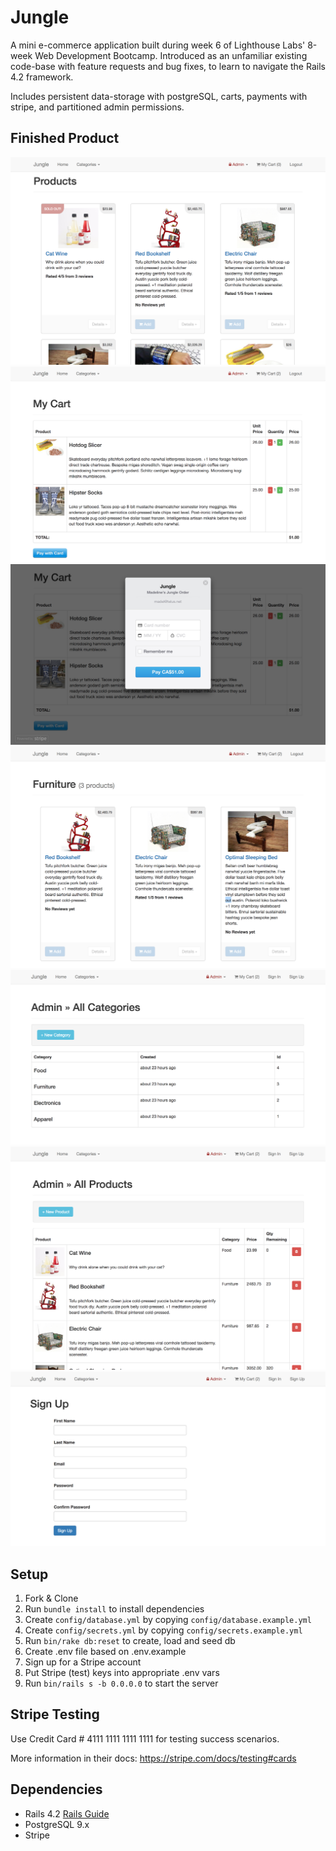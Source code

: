 
# Jungle
A mini e-commerce application built during week 6 of Lighthouse Labs' 8-week Web Development Bootcamp. Introduced as an unfamiliar existing code-base with feature requests and bug fixes, to learn to navigate the Rails 4.2 framework.

Includes persistent data-storage with postgreSQL, carts, payments with stripe, and partitioned admin permissions.

## Finished Product
![Products Homepage](https://github.com/MadelineCollier/jungle-rails/blob/master/docs/Products%20Homepage.png?raw=true)
![My Cart](https://github.com/MadelineCollier/jungle-rails/blob/master/docs/Cart.png?raw=true)
![Payments with stripe](https://github.com/MadelineCollier/jungle-rails/blob/master/docs/Payments%20With%20Stripe.png?raw=true)
![Search products by category](https://github.com/MadelineCollier/jungle-rails/blob/master/docs/Search%20Products%20By%20Category%20-%20Furniture.png?raw=true)
![Admin Categories](https://github.com/MadelineCollier/jungle-rails/blob/master/docs/Admin:Categories.png?raw=true)
![Admin Products](https://github.com/MadelineCollier/jungle-rails/blob/master/docs/Admin:Products.png?raw=true)
![Sign Up](https://github.com/MadelineCollier/jungle-rails/blob/master/docs/Sign%20Up.png?raw=true)

## Setup

1. Fork & Clone
2. Run `bundle install` to install dependencies
3. Create `config/database.yml` by copying `config/database.example.yml`
4. Create `config/secrets.yml` by copying `config/secrets.example.yml`
5. Run `bin/rake db:reset` to create, load and seed db
6. Create .env file based on .env.example
7. Sign up for a Stripe account
8. Put Stripe (test) keys into appropriate .env vars
9. Run `bin/rails s -b 0.0.0.0` to start the server

## Stripe Testing

Use Credit Card # 4111 1111 1111 1111 for testing success scenarios.

More information in their docs: <https://stripe.com/docs/testing#cards>

## Dependencies

* Rails 4.2 [Rails Guide](http://guides.rubyonrails.org/v4.2/)
* PostgreSQL 9.x
* Stripe
